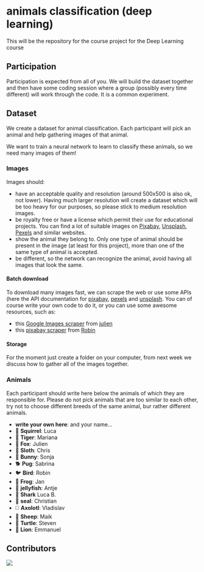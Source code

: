 # animals classification (deep learning)
This will be the repository for the course project for the Deep Learning course

## Participation
Participation is expected from all of you. We will build the dataset together and then have some coding session where a group (possibly every time different)
will work through the code. It is a common experiment.

## Dataset
We create a dataset for animal classification.
Each participant will pick an animal and help gathering images of that animal.

We want to train a neural network to learn to classify these animals, so we need many images of them!

### Images
Images should:
- have an acceptable quality and resolution (around 500x500 is also ok, not lower). Having much larger resolution will create a dataset which will be too heavy for our purposes, so please stick to medium resolution images.
- be royalty free or have a license which permit their use for educational projects. You can find a lot of suitable images on [Pixabay](https://pixabay.com/), [Unsplash](https://unsplash.com/), [Pexels](https://www.pexels.com/) and similar websites.
- show the animal they belong to. Only one type of animal should be present in the image (at least for this project), more than one of the same type of animal is accepted.
- be different, so the network can recognize the animal, avoid having all images that look the same.

#### Batch download
To download many images fast, we can scrape the web or use some APIs (here the API documentation for [pixabay](https://pixabay.com/api/docs/), [pexels](https://www.pexels.com/api/documentation/) and [unsplash](https://unsplash.com/documentation). 
You can of course write your own code to do it, or you can use some awesome resources, such as:
- this [Google Images scraper](https://github.com/DemocracyStudio/googleimages_scraper) from [julien](https://github.com/juliencarbonnell)
- this [pixabay scraper](https://github.com/perperam/pixabay_scraper) from [Robin](https://github.com/perperam)

#### Storage
For the moment just create a folder on your computer, from next week we discuss how to gather all of the images together.

### Animals
Each participant should write here below the animals of which they are responsible for.
Please do not pick animals that are too similar to each other, try not to choose different breeds of the same animal, bur rather different animals.

- **write your own here**: and your name...
- 🦫 **Squirrel**: Luca
- 🐅 **Tiger**: Mariana
- 🦊 **Fox**: Julien
- 🦥 **Sloth**: Chris
- 🐇 **Bunny**: Sonja
- 🐕 **Pug**: Sabrina
- 🐦 **Bird**: Robin
- 🐸 **Frog**: Jan
- 🎐 **jellyfish**: Antje
- 🦈 **Shark** Luca B.
- 🦭 **seal**: Christian
- ◻️ **Axolotl**: Vladislav
- 🐑 **Sheep**: Maik
- 🐢 **Turtle**: Steven
- 🦁 **Lion**: Emmanuel

## Contributors
<a href="https://github.com/freerafiki/animals_classification_DL/graphs/contributors">
  <img src="https://contrib.rocks/image?repo=freerafiki/animals_classification_DL" />
</a>

